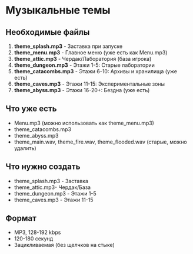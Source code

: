 # Музыкальные темы

## Необходимые файлы

1. **theme_splash.mp3** - Заставка при запуске
2. **theme_menu.mp3** - Главное меню (уже есть как Menu.mp3)
3. **theme_attic.mp3** - Чердак/Лаборатория (база игрока)
4. **theme_dungeon.mp3** - Этажи 1-5: Старые лаборатории
5. **theme_catacombs.mp3** - Этажи 6-10: Архивы и хранилища (уже есть)
6. **theme_caves.mp3** - Этажи 11-15: Экспериментальные зоны
7. **theme_abyss.mp3** - Этажи 16-20+: Бездна (уже есть)

## Что уже есть

- Menu.mp3 (можно использовать как theme_menu.mp3)
- theme_catacombs.mp3
- theme_abyss.mp3
- theme_main.wav, theme_fire.wav, theme_flooded.wav (старые, можно удалить)

## Что нужно создать

- theme_splash.mp3 - Заставка
- theme_attic.mp3- Чердак/База
- theme_dungeon.mp3 - Этажи 1-5
- theme_caves.mp3 - Этажи 11-15

## Формат

- MP3, 128-192 kbps
- 120-180 секунд
- Зацикливаемая (без щелчков на стыке)
